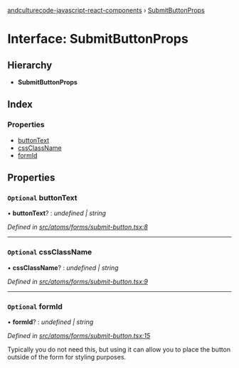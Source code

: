 [andculturecode-javascript-react-components](../README.md) › [SubmitButtonProps](submitbuttonprops.md)

# Interface: SubmitButtonProps

## Hierarchy

* **SubmitButtonProps**

## Index

### Properties

* [buttonText](submitbuttonprops.md#optional-buttontext)
* [cssClassName](submitbuttonprops.md#optional-cssclassname)
* [formId](submitbuttonprops.md#optional-formid)

## Properties

### `Optional` buttonText

• **buttonText**? : *undefined | string*

*Defined in [src/atoms/forms/submit-button.tsx:8](https://github.com/AndcultureCode/AndcultureCode.JavaScript.React.Components/blob/85bf079/src/atoms/forms/submit-button.tsx#L8)*

___

### `Optional` cssClassName

• **cssClassName**? : *undefined | string*

*Defined in [src/atoms/forms/submit-button.tsx:9](https://github.com/AndcultureCode/AndcultureCode.JavaScript.React.Components/blob/85bf079/src/atoms/forms/submit-button.tsx#L9)*

___

### `Optional` formId

• **formId**? : *undefined | string*

*Defined in [src/atoms/forms/submit-button.tsx:15](https://github.com/AndcultureCode/AndcultureCode.JavaScript.React.Components/blob/85bf079/src/atoms/forms/submit-button.tsx#L15)*

Typically you do not need this, but using it can allow you to
place the button outside of the form for styling purposes.
